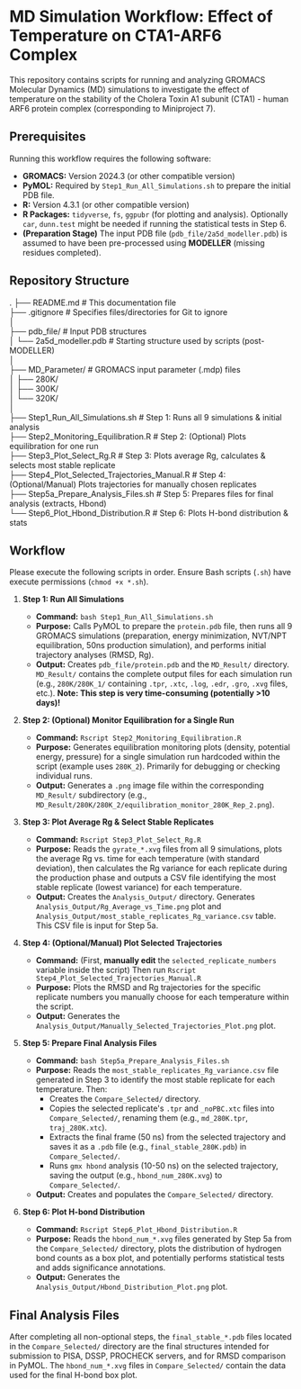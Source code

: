 # MD Simulation Workflow: Effect of Temperature on CTA1-ARF6 Complex

This repository contains scripts for running and analyzing GROMACS Molecular Dynamics (MD) simulations to investigate the effect of temperature on the stability of the Cholera Toxin A1 subunit (CTA1) - human ARF6 protein complex (corresponding to Miniproject 7).

## Prerequisites

Running this workflow requires the following software:

*   **GROMACS:** Version 2024.3 (or other compatible version)
*   **PyMOL:** Required by `Step1_Run_All_Simulations.sh` to prepare the initial PDB file.
*   **R:** Version 4.3.1 (or other compatible version)
*   **R Packages:** `tidyverse`, `fs`, `ggpubr` (for plotting and analysis). Optionally `car`, `dunn.test` might be needed if running the statistical tests in Step 6.
*   **(Preparation Stage)** The input PDB file (`pdb_file/2a5d_modeller.pdb`) is assumed to have been pre-processed using **MODELLER** (missing residues completed).

## Repository Structure

.
├── README.md # This documentation file  
├── .gitignore # Specifies files/directories for Git to ignore  
│  
├── pdb_file/ # Input PDB structures  
│ └── 2a5d_modeller.pdb # Starting structure used by scripts (post-MODELLER)  
│  
├── MD_Parameter/ # GROMACS input parameter (.mdp) files  
│ ├── 280K/  
│ ├── 300K/  
│ └── 320K/  
│  
├── Step1_Run_All_Simulations.sh # Step 1: Runs all 9 simulations & initial analysis  
├── Step2_Monitoring_Equilibration.R # Step 2: (Optional) Plots equilibration for one run  
├── Step3_Plot_Select_Rg.R # Step 3: Plots average Rg, calculates & selects most stable replicate  
├── Step4_Plot_Selected_Trajectories_Manual.R # Step 4: (Optional/Manual) Plots trajectories for manually chosen replicates  
├── Step5a_Prepare_Analysis_Files.sh # Step 5: Prepares files for final analysis (extracts, Hbond)  
└── Step6_Plot_Hbond_Distribution.R # Step 6: Plots H-bond distribution & stats  


## Workflow

Please execute the following scripts in order. Ensure Bash scripts (`.sh`) have execute permissions (`chmod +x *.sh`).

1.  **Step 1: Run All Simulations**
    *   **Command:** `bash Step1_Run_All_Simulations.sh`
    *   **Purpose:** Calls PyMOL to prepare the `protein.pdb` file, then runs all 9 GROMACS simulations (preparation, energy minimization, NVT/NPT equilibration, 50ns production simulation), and performs initial trajectory analyses (RMSD, Rg).
    *   **Output:** Creates `pdb_file/protein.pdb` and the `MD_Result/` directory. `MD_Result/` contains the complete output files for each simulation run (e.g., `280K/280K_1/` containing `.tpr`, `.xtc`, `.log`, `.edr`, `.gro`, `.xvg` files, etc.). **Note: This step is very time-consuming (potentially >10 days)!**

2.  **Step 2: (Optional) Monitor Equilibration for a Single Run**
    *   **Command:** `Rscript Step2_Monitoring_Equilibration.R`
    *   **Purpose:** Generates equilibration monitoring plots (density, potential energy, pressure) for a single simulation run hardcoded within the script (example uses `280K_2`). Primarily for debugging or checking individual runs.
    *   **Output:** Generates a `.png` image file within the corresponding `MD_Result/` subdirectory (e.g., `MD_Result/280K/280K_2/equilibration_monitor_280K_Rep_2.png`).

3.  **Step 3: Plot Average Rg & Select Stable Replicates**
    *   **Command:** `Rscript Step3_Plot_Select_Rg.R`
    *   **Purpose:** Reads the `gyrate_*.xvg` files from all 9 simulations, plots the average Rg vs. time for each temperature (with standard deviation), then calculates the Rg variance for each replicate during the production phase and outputs a CSV file identifying the most stable replicate (lowest variance) for each temperature.
    *   **Output:** Creates the `Analysis_Output/` directory. Generates `Analysis_Output/Rg_Average_vs_Time.png` plot and `Analysis_Output/most_stable_replicates_Rg_variance.csv` table. This CSV file is input for Step 5a.

4.  **Step 4: (Optional/Manual) Plot Selected Trajectories**
    *   **Command:** (First, **manually edit** the `selected_replicate_numbers` variable inside the script) Then run `Rscript Step4_Plot_Selected_Trajectories_Manual.R`
    *   **Purpose:** Plots the RMSD and Rg trajectories for the specific replicate numbers you manually choose for each temperature within the script.
    *   **Output:** Generates the `Analysis_Output/Manually_Selected_Trajectories_Plot.png` plot.

5.  **Step 5: Prepare Final Analysis Files**
    *   **Command:** `bash Step5a_Prepare_Analysis_Files.sh`
    *   **Purpose:** Reads the `most_stable_replicates_Rg_variance.csv` file generated in Step 3 to identify the most stable replicate for each temperature. Then:
        *   Creates the `Compare_Selected/` directory.
        *   Copies the selected replicate's `.tpr` and `_noPBC.xtc` files into `Compare_Selected/`, renaming them (e.g., `md_280K.tpr`, `traj_280K.xtc`).
        *   Extracts the final frame (50 ns) from the selected trajectory and saves it as a `.pdb` file (e.g., `final_stable_280K.pdb`) in `Compare_Selected/`.
        *   Runs `gmx hbond` analysis (10-50 ns) on the selected trajectory, saving the output (e.g., `hbond_num_280K.xvg`) to `Compare_Selected/`.
    *   **Output:** Creates and populates the `Compare_Selected/` directory.

6.  **Step 6: Plot H-bond Distribution**
    *   **Command:** `Rscript Step6_Plot_Hbond_Distribution.R`
    *   **Purpose:** Reads the `hbond_num_*.xvg` files generated by Step 5a from the `Compare_Selected/` directory, plots the distribution of hydrogen bond counts as a box plot, and potentially performs statistical tests and adds significance annotations.
    *   **Output:** Generates the `Analysis_Output/Hbond_Distribution_Plot.png` plot.

## Final Analysis Files

After completing all non-optional steps, the `final_stable_*.pdb` files located in the `Compare_Selected/` directory are the final structures intended for submission to PISA, DSSP, PROCHECK servers, and for RMSD comparison in PyMOL. The `hbond_num_*.xvg` files in `Compare_Selected/` contain the data used for the final H-bond box plot.
